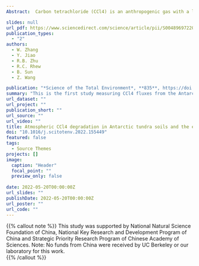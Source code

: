 ```yaml
---
Abstract:  Carbon tetrachloride (CCl4) is an anthropogenic gas with a long atmospheric lifetime and can catalyze the destruction of stratospheric ozone. Natural soils are believed to be important and widespread sinks of atmospheric CCl4, although poorly characterized due to a limited number of measurements. In this study, for the first time in situ static-chamber measurements and laboratory-based incubations for CCl4 fluxes were conducted at coastal Antarctic tundra. Results showed that soil in remote Antarctica is also acting as a CCl4 sink, with an average uptake rate of −2.2 ± 0.6 nmol m−2 d−1, which is comparable to the reported soil sinks in other regions of the world. No significant difference (p > 0.05) was found across different types of tundra, such normal upland tundra, coastal marsh tundra, and tundra in the sea animal colonies. Soil CCl4 fluxes did not show significant correlations (p > 0.05) with soil moisture, pH, TOC, TN, TP and Cl contents. Laboratory-based anoxic incubations showed that the uptake rates of CCl4 in tundra soil were suppressed; post-thermal sterilization incubations showed that soil CCl4 sink was enhanced; these results suggested that CCl4 degradation in tundra soil was likely an abiotic process preferring oxic environments. A rough extrapolation suggested that Antarctic tundra may degrade about 2.4 metric tons of atmospheric CCl4 each year. Combining soil CCl4 fluxes from this study and other literature reports, CCl4 partial lifetime with respect to the soil sink was evaluated to be 354 (235–474) years, which supported the recent viewpoint that the soil sink of CCl4 is smaller than previously thought.

slides: null
url_pdf: https://www.sciencedirect.com/science/article/pii/S0048969722025438?via%3Dihub
publication_types:
  - "2"
authors:
  - W. Zhang   
  - Y. Jiao
  - R.B. Zhu
  - R.C. Rhew
  - B. Sun
  - Z. Wang

publication: "*Science of the Total Environment*, **835**, https://doi.org/10.1016/j.scitotenv.2022.155449"
summary: "This is the first study measuring CCl4 fluxes from the Antarctic tundra.  Antarctic tundra soil is a small natural sink of atmospheric CCl4. It is estimated Antarctic tundra degrades about 2.4 metric tons CCl4 yr−1. CCl4 degradation in Antarctic tundra is likely abiotic and dependent on O2.Results supports the viewpoint CCl4 soil sink is smaller than previously thought."
url_dataset: ""
url_project: ""
publication_short: ""
url_source: ""
url_video: ""
title: Atmospheric CCl4 degradation in Antarctic tundra soils and the evaluation on its partial atmospheric lifetime with respect to soil
doi: "10.1016/j.scitotenv.2022.155449"
featured: false
tags:
  - Source Themes
projects: []
image:
  caption: "Header"
  focal_point: ""
  preview_only: false  
  
date: 2022-05-20T00:00:00Z  
url_slides: ""
publishDate: 2022-05-20T00:00:00Z  
url_poster: ""
url_code: ""
---
```


{{% callout note %}}
This study was supported by National Natural Science Foundation of China, National Key Research and Development Program of China and Strategic Priority Research Program of Chinese Academy of Sciences. Note:  No funds from China were received by UC Berkeley or our laboratory for this work.  
{{% /callout %}}
